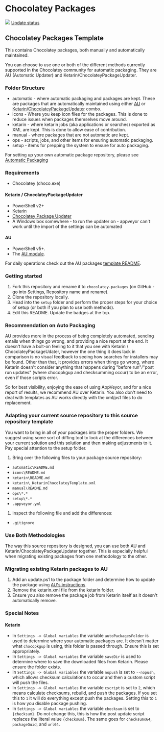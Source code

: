 # Chocolatey Packages

[![](https://ci.appveyor.com/api/projects/status/github/tixona/chocolatey-packages?svg=true)](https://ci.appveyor.com/project/tixona/chocolatey-packages)
[Update status](https://gist.github.com/tixona/a551799f2bd9ef7b349a2c394fdb18eb)

## Chocolatey Packages Template

This contains Chocolatey packages, both manually and automatically maintained.

You can choose to use one or both of the different methods currently supported in the Chocolatey community for automatic packaging. They are AU (Automatic Updater) and Ketarin/ChocolateyPackageUpdater.

### Folder Structure

* automatic - where automatic packaging and packages are kept. These are packages that are automatically maintained using either [AU](https://chocolatey.org/packages/au) or [Ketarin](https://chocolatey.org/packages/ketarin)/[ChocolateyPackageUpdater](https://chocolatey.org/packages/chocolateypackageupdater) combo.
* icons - Where you keep icon files for the packages. This is done to reduce issues when packages themselves move around.
* ketarin - where ketarin jobs (aka applications or searches) exported as XML are kept. This is done to allow ease of contribution.
* manual - where packages that are not automatic are kept.
* ops - scripts, jobs, and other items for ensuring automatic packaging.
* setup - items for prepping the system to ensure for auto packaging.

For setting up your own automatic package repository, please see [Automatic Packaging](https://chocolatey.org/docs/automatic-packages)

### Requirements

* Chocolatey (choco.exe)

#### Ketarin / ChocolateyPackageUpdater

* PowerShell v2+
* [Ketarin](https://chocolatey.org/packages/ketarin)
* [Chocolatey Package Updater](https://chocolatey.org/packages/chocolateypackageupdater)
* A Windows box somewhere - to run the updater on - appveyor can't work until the import of the settings can be automated

#### AU

* PowerShell v5+.
* The [AU module](https://chocolatey.org/packages/au).

For daily operations check out the AU packages [template README](https://github.com/majkinetor/au-packages-template/blob/master/README.md).

### Getting started

1. Fork this repository and rename it to `chocolatey-packages` (on GitHub - go into Settings, Repository name and rename).
1. Clone the repository locally.
1. Head into the `setup` folder and perform the proper steps for your choice of setup (or both if you plan to use both methods).
1. Edit this README. Update the badges at the top.


### Recommendation on Auto Packaging

AU provides more in the process of being completely automated, sending emails when things go wrong, and providing a nice report at the end. It doesn't have a bolt-on feeling to it that you see with Ketarin / ChocolateyPackageUdater, however the one thing it does lack in comparison is no visual feedback to seeing how searches for installers may be found. Other than that, it provides errors when things go wrong, where Ketarin doesn't consider anything that happens during "before run"/"post run updates" (where chocopkgup and checksumming occur) to be an error, even if those scripts error.

So for best visibility, enjoying the ease of using AppVeyor, and for a nice report of results, we recommend AU over Ketarin. You also don't need to deal with templates as AU works directly with the xml/ps1 files to do replacement.

### Adapting your current source repository to this source repository template

You want to bring in all of your packages into the proper folders. We suggest using some sort of diffing tool to look at the differences between your current solution and this solution and then making adjustments to it. Pay special attention to the setup folder.

1. Bring over the following files to your package source repository:
 * `automatic\README.md`
 * `icons\README.md`
 * `ketarin\README.md`
 * `ketarin\_KetarinChocolateyTemplate.xml`
 * `manual\README.md`
 * `ops\*.*`
 * `setup\*.*`
 * `.appveyor.yml`
1. Inspect the following file and add the differences:
 * `.gitignore`

### Use Both Methodologies

The way this source repository is designed, you can use both AU and Ketarin/ChocolateyPackageUpdater together. This is especially helpful when migrating existing packages from one methodology to the other.

### Migrating existing Ketarin packages to AU

1. Add an update.ps1 to the package folder and determine how to update the package using [AU's instructions](https://github.com/majkinetor/au#creating-the-package-updater-script).
1. Remove the ketarin.xml file from the ketarin folder.
1. Ensure you also remove the package job from Ketarin itself as it doesn't automatically remove.

### Special Notes

#### Ketarin

* In `Settings -> Global variables` the variable `autoPackagesFolder` is used to determine where your automatic packages are. It doesn't matter what `chocopkgup` is using, this folder is passed through. Ensure this is set appropriately.
* In `Settings -> Global variables` the variable `saveDir` is used to determine where to save the downloaded files from Ketarin. Please ensure the folder exists.
* In `Settings -> Global variables` the variable `nopush` is set to `--nopush`, which allows checksum calculations to occur and then a custom script will push the files.
* In `Settings -> Global variables` the variable `cscript` is set to `2`, which means calculate checksums, rebuild, and push the packages. If you set this to `1` it will do everything except push the packages. Setting this to `1` is how you disable package pushing.
* In `Settings -> Global variables` the variable `checksum` is set to `{checksum}`. Do not change this, this is how the post update script replaces the literal value `{checksum}`. The same goes for `checksumx64`, `packageGuid`, and `url64`.
